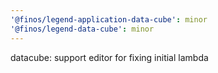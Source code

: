 ```yaml
---
'@finos/legend-application-data-cube': minor
'@finos/legend-data-cube': minor
---
```


datacube: support editor for fixing initial lambda
